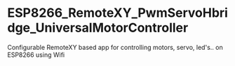 # ESP8266_RemoteXY_PwmServoHbridge_UniversalMotorController
Configurable RemoteXY based app for controlling motors, servo, led's.. on ESP8266 using Wifi
